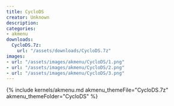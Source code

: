 ```yaml
---
title: CycloDS
creator: Unknown
description: 
categories:
- akmenu
downloads:
  CycloDS.7z:
    url: "/assets/downloads/CycloDS.7z"
images:
- url: "/assets/images/akmenu/CycloDS/1.png"
- url: "/assets/images/akmenu/CycloDS/2.png"
- url: "/assets/images/akmenu/CycloDS/3.png"
---
```


{% include kernels/akmenu.md akmenu_themeFile="CycloDS.7z" akmenu_themeFolder="CycloDS" %}
